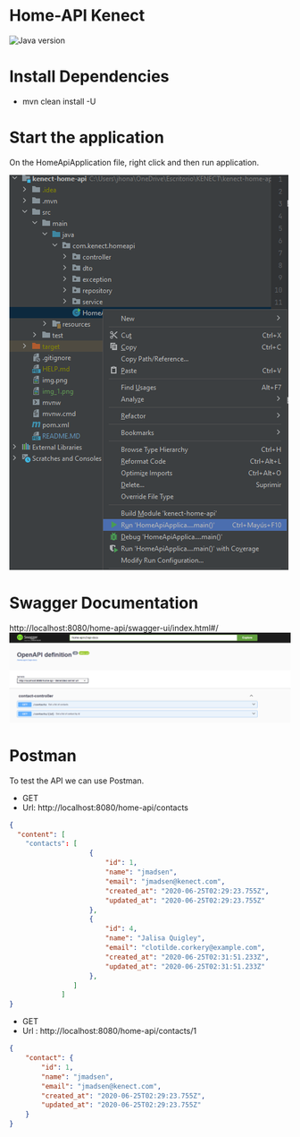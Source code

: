 # Home-API Kenect

![Java version](https://img.shields.io/badge/JDK-17%20preview-blue)


# Install Dependencies

 - mvn clean install -U

# Start the application

On the HomeApiApplication file, right click and then run application.

![img_2.png](img_2.png)

# Swagger Documentation

http://localhost:8080/home-api/swagger-ui/index.html#/
![img.png](img.png)

# Postman

To test the API we can use Postman.

- GET
- Url: http://localhost:8080/home-api/contacts
```json response
{
  "content": [
    "contacts": [
                    {
                        "id": 1,
                        "name": "jmadsen",
                        "email": "jmadsen@kenect.com",
                        "created_at": "2020-06-25T02:29:23.755Z",
                        "updated_at": "2020-06-25T02:29:23.755Z"
                    },
                    {
                        "id": 4,
                        "name": "Jalisa Quigley",
                        "email": "clotilde.corkery@example.com",
                        "created_at": "2020-06-25T02:31:51.233Z",
                        "updated_at": "2020-06-25T02:31:51.233Z"
                    },
                ]
             ]
}
```

- GET
- Url : http://localhost:8080/home-api/contacts/1
```json response
{
    "contact": {
        "id": 1,
        "name": "jmadsen",
        "email": "jmadsen@kenect.com",
        "created_at": "2020-06-25T02:29:23.755Z",
        "updated_at": "2020-06-25T02:29:23.755Z"
    }
}